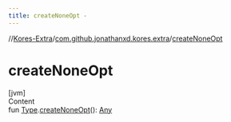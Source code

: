 ```yaml
---
title: createNoneOpt -
---
```

//[Kores-Extra](../../index.md)/[com.github.jonathanxd.kores.extra](index.md)/[createNoneOpt](create-none-opt.md)



# createNoneOpt  
[jvm]  
Content  
fun [Type](https://docs.oracle.com/javase/8/docs/api/java/lang/reflect/Type.html).[createNoneOpt](create-none-opt.md)(): [Any](https://kotlinlang.org/api/latest/jvm/stdlib/kotlin/-any/index.html)  



